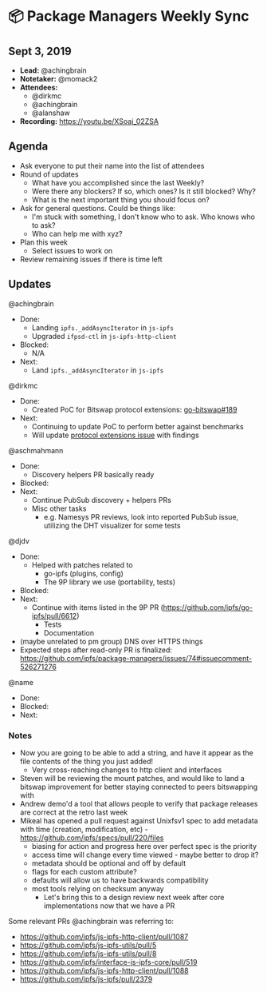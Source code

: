 # 📦 Package Managers Weekly Sync

## Sept 3, 2019

- **Lead:** @achingbrain
- **Notetaker:** @momack2
- **Attendees:**
  - @dirkmc
  - @achingbrain
  - @alanshaw
- **Recording:** https://youtu.be/XSoaj_02ZSA

## Agenda

- Ask everyone to put their name into the list of attendees
- Round of updates
  - What have you accomplished since the last Weekly?
  - Were there any blockers? If so, which ones? Is it still blocked? Why?
  - What is the next important thing you should focus on?
- Ask for general questions. Could be things like:
  - I'm stuck with something, I don't know who to ask. Who knows who to ask?
  - Who can help me with xyz?
- Plan this week
  - Select issues to work on
- Review remaining issues if there is time left

## Updates

@achingbrain
- Done:
  - Landing `ipfs._addAsyncIterator` in `js-ipfs`
  - Upgraded `ifpsd-ctl` in `js-ipfs-http-client`
- Blocked:
  - N/A
- Next:
  - Land `ipfs._addAsyncIterator` in `js-ipfs`

@dirkmc
- Done:
  - Created PoC for Bitswap protocol extensions: [go-bitswap#189](https://github.com/ipfs/go-bitswap/pull/189)
- Next:
  - Continuing to update PoC to perform better against benchmarks
  - Will update [protocol extensions issue](https://github.com/ipfs/go-bitswap/issues/186) with findings

@aschmahmann
- Done:
   - Discovery helpers PR basically ready
- Blocked:
- Next:
   - Continue PubSub discovery + helpers PRs
   - Misc other tasks
     - e.g. Namesys PR reviews, look into reported PubSub issue, utilizing the DHT visualizer for some tests

@djdv
- Done:
  - Helped with patches related to
    - go-ipfs (plugins, config)
    - The 9P library we use (portability, tests)
- Blocked:
- Next:
  - Continue with items listed in the 9P PR (https://github.com/ipfs/go-ipfs/pull/6612)
    - Tests
    - Documentation
 - (maybe unrelated to pm group) DNS over HTTPS things
 - Expected steps after read-only PR is finalized: https://github.com/ipfs/package-managers/issues/74#issuecomment-526271276

@name
- Done:
- Blocked:
- Next:

### Notes

- Now you are going to be able to add a string, and have it appear as the file contents of the thing you just added!
  - Very cross-reaching changes to http client and interfaces
-  Steven will be reviewing the mount patches, and would like to land a bitswap improvement for better staying connected to peers bitswapping with
- Andrew demo'd a tool that allows people to verify that package releases are correct at the retro last week
- Mikeal has opened a pull request against Unixfsv1 spec to add metadata with time (creation, modification, etc) - https://github.com/ipfs/specs/pull/220/files
  - biasing for action and progress here over perfect spec is the priority
  - access time will change every time viewed - maybe better to drop it?
  - metadata should be optional and off by default
  - flags for each custom attribute?
  - defaults will allow us to have backwards compatibility
  - most tools relying on checksum anyway
    - Let's bring this to a design review next week after core implementations now that we have a PR

Some relevant PRs @achingbrain was referring to:
- https://github.com/ipfs/js-ipfs-http-client/pull/1087
- https://github.com/ipfs/js-ipfs-utils/pull/5
- https://github.com/ipfs/js-ipfs-utils/pull/8
- https://github.com/ipfs/interface-js-ipfs-core/pull/519
- https://github.com/ipfs/js-ipfs-http-client/pull/1088
- https://github.com/ipfs/js-ipfs/pull/2379

